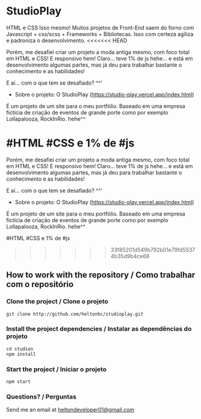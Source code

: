# StudioPlay

HTML e CSS
Isso mesmo! Muitos projetos de Front-End saem do forno com Javascript + css/scss + Frameworks + Bibliotecas. Isso com certeza agiliza e padroniza o desenvolvimento.
<<<<<<< HEAD

Porém, me desafiei criar um projeto a moda antiga mesmo, com foco total em HTML e CSS! E responsivo hem! Claro... teve 1% de js hehe... e está em desenvolvimento algumas partes, mas já deu para trabalhar bastante o conhecimento e as habilidades!

E aí... com o que tem se desafiado? ^^'

-   Sobre o projeto:
    O StudioPlay (https://studio-play.vercel.app/index.html)

É um projeto de um site para o meu portfólio. Baseado em uma empresa fictícia de criação de eventos de grande porte como por exemplo Lollapalooza, RockInRio. hehe^^

#HTML #CSS e 1% de #js
=======

Porém, me desafiei criar um projeto a moda antiga mesmo, com foco total em HTML e CSS! E responsivo hem! Claro... teve 1% de js hehe... e está em desenvolvimento algumas partes, mas já deu para trabalhar bastante o conhecimento e as habilidades! 

E aí... com o que tem se desafiado? ^^'

- Sobre o projeto:
O StudioPlay (https://studio-play.vercel.app/index.html)

É um projeto de um site para o meu portfólio. Baseado em uma empresa fictícia de criação de eventos de grande porte como por exemplo Lollapalooza, RockInRio. hehe^^ 

#HTML #CSS e 1% de #js  


>>>>>>> 33f85201d549b792b01e79fd55374b35d9b4ce68

## How to work with the repository / Como trabalhar com o repositório

### Clone the project / Clone o projeto

```
git clone http://github.com/heltonbc/studioplay.git
```

### Install the project dependencies / Instalar as dependências do projeto

```
cd studion
npm install
```

### Start the project / Iniciar o projeto

```
npm start
```

### Questions? / Perguntas

Send me an email at [heltondeveloper01@gmail.com](mailto:heltondeveloper01@gmail.com)
